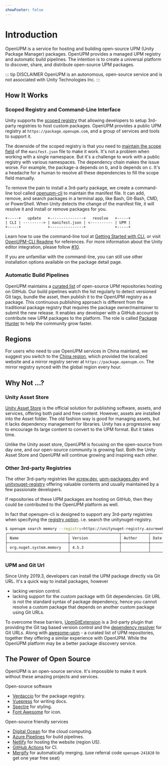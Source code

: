 ```yaml
---
showFooter: false
---
```

# Introduction

OpenUPM is a service for hosting and building open-source UPM (Unity Package Manager) packages. OpenUPM provides a managed UPM registry and automatic build pipelines. The intention is to create a universal platform to discover, share, and distribute open-source UPM packages.

::: tip DISCLAIMER
OpenUPM is an autonomous, open-source service and is not associated with Unity Technologies Inc.
:::

## How It Works

### Scoped Registry and Command-Line Interface

Unity supports the [scoped registry](https://docs.unity3d.com/Manual/upm-scoped.html) that allowing developers to setup 3rd-party registries to host custom packages. OpenUPM provides a public UPM registry at `https://package.openupm.com`, and a group of services and tools to support it.

The downside of the scoped registry is that you need to [maintain the scope field](https://docs.unity3d.com/Manual/upm-manifestPrj.html) of the `manifest.json` file to make it work. It's not a problem when working with a single namespace. But it's a challenge to work with a public registry with various namespaces. The dependency chain makes the issue worse. For example, the package-a depends on b, and b depends on c. It's a headache for a human to resolve all these dependencies to fill the scope field manually.

To remove the pain to install a 3rd-party package, we create a command-line tool called [openupm-cli](https://github.com/openupm/openupm-cli) to maintain the manifest file. It can add, remove, and search packages in a terminal app, like Bash, Git-Bash, CMD, or PowerShell. When Unity detects the change of the manifest file, it will resolve it and install or remove packages for you.

```
+-----+   update   +---------------+   resolve   +-----+
| CLI | ---------> | manifest.json | <---------- | UPM |
+-----+            +---------------+             +-----+
```

Learn how to use the command-line tool at [Getting Started with CLI](./getting-started.md), or visit [OpenUPM-CLI Readme](https://github.com/openupm/openupm-cli#openupm-cli) for references. For more information about the Unity editor integration, please follow [#10](https://github.com/openupm/openupm/issues/10).

If you are unfamiliar with the command-line, you can still use other installation options available on the package detail page.

### Automatic Build Pipelines

OpenUPM maintains a [curated list](https://github.com/openupm/openupm/tree/master/data/packages) of open-source UPM repositories hosting on GitHub. Our build pipelines watch the list regularly to detect versioned Git tags, bundle the asset, then publish it to the OpenUPM registry as a package. This continuous publishing approach is different from the traditional package registry that requires the package owner/maintainer to submit the new release. It enables any developer with a GitHub account to contribute new UPM packages to the platform. The role is called [Package Hunter](/contributors/) to help the community grow faster.

## Regions

For users who need to use OpenUPM services in China mainland, we suggest you switch to the [China region](https://openupm.cn), which provided the localized website and a mirror registry server at `https://package.openupm.cn`. The mirror registry synced with the global region every hour.

## Why Not ...?

### Unity Asset Store

[Unity Asset Store](https://assetstore.unity.com/) is the official solution for publishing software, assets, and services, offering both paid and free content. However, assets are installed into the Asset folder. The old fashion way is good for managing assets, but it lacks dependency management for libraries. Unity has a progressive way to encourage its large content to convert to the UPM format. But it takes time.

Unlike the Unity asset store, OpenUPM is focusing on the open-source from day one, and our open-source community is growing fast. Both the Unity Asset Store and OpenUPM will continue growing and inspiring each other.

### Other 3rd-party Registries

The other 3rd-party registries like [xcrew.dev](https://xcrew.dev/), [upm-packages.dev](https://upm-packages.dev/) and [unitynuget-registry](https://unitynuget-registry.azurewebsites.net) offering valuable contents and usually maintained by a few passionate developers.

If repositories of these UPM packages are hosting on GitHub, then they could be contributed to the OpenUPM platform as well.

In fact that openupm-cli is designed to support any 3rd-party registries when specifying the [registry option](https://github.com/openupm/openupm-cli#command-options). i.e. search the unitynuget-registry.

```sh
$ openupm search memory --registry=https://unitynuget-registry.azurewebsites.net
┌───────────────────────────┬──────────────────────┬────────────┬──────────┐
│ Name                      │ Version              │ Author     │ Date     │
├───────────────────────────┼──────────────────────┼────────────┼──────────┤
│ org.nuget.system.memory   │ 4.5.3                │            │          │
└───────────────────────────┴──────────────────────┴────────────┴──────────┘
```

### UPM and Git Url

Since Unity 2019.3, developers can install the UPM package directly via Git URL. It's a quick way to install packages, however
- lacking version control.
- lacking support for the custom package with Git dependencies. Git URL is not the standard syntax of package dependency, hence you cannot resolve a custom package that depends on another custom package using Git URLs.

To overcome these barriers, [UpmGitExtension](https://github.com/mob-sakai/UpmGitExtension) is a 3rd-party plugin that providing the Git tag based version control and the [dependency resolver](https://github.com/mob-sakai/GitDependencyResolverForUnity) for Git URLs. Along with [awesome-upm](https://github.com/starikcetin/awesome-upm) - a curated list of UPM repositories, together they offering a similar experience with OpenUPM. While the OpenUPM platform may be a better package discovery service.

## The Power of Open Source

OpenUPM is an open-source service. It's impossible to make it work without these amazing projects and services.

Open-source software

- [Verdaccio](https://verdaccio.org/) for the package registry.
- [Vuepress](https://vuepress.vuejs.org/) for writing docs.
- [Spectre](https://github.com/picturepan2/spectre) for styling.
- [Font Awesome](https://fontawesome.com/license/free) for icon.

Open-source friendly services

- [Digital Ocean](https://m.do.co/c/50e7f9860fa9) for the cloud computing.
- [Azure Pipelines](https://azure.microsoft.com/en-us/services/devops/pipelines/) for build pipelines.
- [Netlify](https://github.com/netlify) for hosting the website (region US).
- [GitHub Actions](https://github.com/features/actions) for CI.
- [Mergify](https://mergify.io/) for automatically merging. (use referral code `openupm-241828` to get one year free seat)
